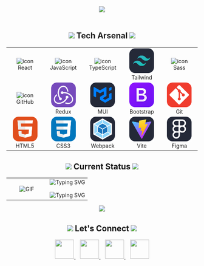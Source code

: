 <div align="center">
  <img src="https://capsule-render.vercel.app/api?type=venom&height=300&color=gradient&text=Amirhossein%20Khalaj%20Asadi&fontSize=70&desc=Frontend%20Developer%20|%20AI%20Explorer&animation=twinkling&fontColor=00FFFF&descSize=20&descAlignY=62&descAlign=50"/>
</div>

<br>

<h2 align="center">
  <img src="https://media.giphy.com/media/jSKBmKkvo2dPQQtsR1/giphy.gif" width="40px" /> Tech Arsenal <img src="https://media.giphy.com/media/jSKBmKkvo2dPQQtsR1/giphy.gif" width="40px" />
</h2>

<div align="center">
  <table>
    <tr>
      <td align="center" width="96">
        <img src="https://techstack-generator.vercel.app/react-icon.svg" alt="icon" width="65" height="65" />
        <br>React
      </td>
      <td align="center" width="96">
        <img src="https://techstack-generator.vercel.app/js-icon.svg" alt="icon" width="65" height="65" />
        <br>JavaScript
      </td>
      <td align="center" width="96">
        <img src="https://techstack-generator.vercel.app/ts-icon.svg" alt="icon" width="65" height="65" />
        <br>TypeScript
      </td>
      <td align="center" width="96">
        <img src="https://raw.githubusercontent.com/tandpfun/skill-icons/main/icons/TailwindCSS-Dark.svg" alt="icon" width="65" height="65" />
        <br>Tailwind
      </td>
      <td align="center" width="96">
        <img src="https://techstack-generator.vercel.app/sass-icon.svg" alt="icon" width="65" height="65" />
        <br>Sass
      </td>
    </tr>
    <tr>
      <td align="center" width="96">
        <img src="https://techstack-generator.vercel.app/github-icon.svg" alt="icon" width="65" height="65" />
        <br>GitHub
      </td>
      <td align="center" width="96">
        <img src="https://raw.githubusercontent.com/tandpfun/skill-icons/main/icons/Redux.svg" alt="icon" width="65" height="65" />
        <br>Redux
      </td>
      <td align="center" width="96">
        <img src="https://raw.githubusercontent.com/tandpfun/skill-icons/main/icons/MaterialUI-Dark.svg" alt="icon" width="65" height="65" />
        <br>MUI
      </td>
      <td align="center" width="96">
        <img src="https://raw.githubusercontent.com/tandpfun/skill-icons/main/icons/Bootstrap.svg" alt="icon" width="65" height="65" />
        <br>Bootstrap
      </td>
      <td align="center" width="96">
        <img src="https://raw.githubusercontent.com/tandpfun/skill-icons/main/icons/Git.svg" alt="icon" width="65" height="65" />
        <br>Git
      </td>
    </tr>
    <tr>
      <td align="center" width="96">
        <img src="https://raw.githubusercontent.com/tandpfun/skill-icons/main/icons/HTML.svg" alt="icon" width="65" height="65" />
        <br>HTML5
      </td>
      <td align="center" width="96">
        <img src="https://raw.githubusercontent.com/tandpfun/skill-icons/main/icons/CSS.svg" alt="icon" width="65" height="65" />
        <br>CSS3
      </td>
      <td align="center" width="96">
        <img src="https://raw.githubusercontent.com/tandpfun/skill-icons/main/icons/Webpack-Dark.svg" alt="icon" width="65" height="65" />
        <br>Webpack
      </td>
      <td align="center" width="96">
        <img src="https://raw.githubusercontent.com/tandpfun/skill-icons/main/icons/Vite-Dark.svg" alt="icon" width="65" height="65" />
        <br>Vite
      </td>
      <td align="center" width="96">
        <img src="https://raw.githubusercontent.com/tandpfun/skill-icons/main/icons/Figma-Dark.svg" alt="icon" width="65" height="65" />
        <br>Figma
      </td>
    </tr>
  </table>
</div>



<h2 align="center">
  <img src="https://media.giphy.com/media/WFZvB7VIXBgiz3oDXE/giphy.gif" width="35px" /> Current Status <img src="https://media.giphy.com/media/WFZvB7VIXBgiz3oDXE/giphy.gif" width="35px" />
</h2>

<div align="center">
  <table border="0">
    <tr>
      <td width="50%" align="center">
        <img align="center" alt="GIF" src="https://media.giphy.com/media/SWoSkN6DxTszqIKEqv/giphy.gif"/>
      </td>
      <td width="50%" align="center">
        <img src="https://readme-typing-svg.demolab.com?font=Fira+Code&weight=600&size=20&pause=1000&color=00FFFF&center=true&vCenter=true&random=false&width=380&height=50&lines=Frontend+Developer+%F0%9F%8C%9F;AI+Explorer+%F0%9F%A4%96;Problem+Solver+%F0%9F%92%A1;Code+Artisan+%E2%9A%A1" alt="Typing SVG" />
        <br><br>
        <img src="https://readme-typing-svg.demolab.com?font=Fira+Code&weight=500&size=20&pause=1000&color=00FFFF&center=true&vCenter=true&random=false&width=380&height=50&lines=AI+Master's+%40+Eyvanekey+University;Software+Engineer+from+Damghan;Based+in+Tehran%2C+Iran" alt="Typing SVG" />
      </td>
    </tr>
  </table>
</div>

<div align="center">
  <img src="https://user-images.githubusercontent.com/73097560/115834477-dbab4500-a447-11eb-908a-139a6edaec5c.gif">
</div>

<h2 align="center">
  <img src="https://media.giphy.com/media/LnQjpWaON8nhr21vNW/giphy.gif" width="40"> Let's Connect <img src="https://media.giphy.com/media/LnQjpWaON8nhr21vNW/giphy.gif" width="40">
</h2>

<div align="center">
  <a href="mailto:a.h.khalajasadi@gmail.com" target="_blank">
    <img src="https://img.icons8.com/plasticine/100/000000/gmail.png" width="50" height="50"/>
  </a>
  &nbsp;&nbsp;
  <a href="https://github.com/69amirhossein69" target="_blank">
    <img src="https://img.icons8.com/plasticine/100/000000/github.png" width="50" height="50"/>
  </a>
  &nbsp;&nbsp;
  <a href="http://www.instagram.com/69amirhossein69" target="_blank">
    <img src="https://img.icons8.com/plasticine/100/000000/instagram-new.png" width="50" height="50"/>
  </a>
  &nbsp;&nbsp;
  <a href="https://t.me/AMIRHOSSEIN_AC69)" target="_blank">
    <img src="(https://icons8.com/icon/kIwX3xX4Xaym/telegram-app)](https://img.icons8.com/?size=100&id=kIwX3xX4Xaym&format=png&color=000000)" width="50" height="50"/>
  </a>
</div>
